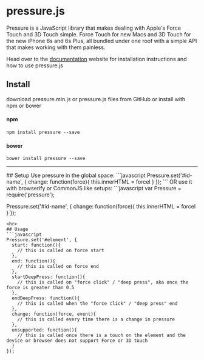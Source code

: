 # pressure.js
Pressure is a JavaScript library that makes dealing with Apple's Force Touch and 3D Touch simple. Force Touch for new Macs and 3D Touch for the new iPhone 6s and 6s Plus, all bundled under one roof with a simple API that makes working with them painless.

Head over to the [documentation](http://yamartino.github.com/pressure) website for installation instructions and how to use pressure.js

## Install
download pressure.min.js or pressure.js files from GitHub or install with npm or bower
#### npm
```
npm install pressure --save
```
#### bower
```
bower install pressure --save
```
<hr>
## Setup
Use pressure in the global space:
```javascript
Pressure.set('#id-name', {
  change: function(force){
    this.innerHTML = forcel
  }
});
```
OR use it with browserify or CommonJS like setups:
```javascript
var Pressure = require('pressure');

Pressure.set('#id-name', {
  change: function(force){
    this.innerHTML = forcel
  }
});
```
<hr>
## Usage
```javascript
Pressure.set('#element', {
  start: function(){
    // this is called on force start
  },
  end: function(){
    // this is called on force end
  },
  startDeepPress: function(){
    // this is called on "force click" / "deep press", aka once the force is greater than 0.5
  },
  endDeepPress: function(){
    // this is called when the "force click" / "deep press" end
  },
  change: function(force, event){
    // this is called every time there is a change in pressure
  },
  unsupported: function(){
    // this is called once there is a touch on the element and the device or browser does not support Force or 3D touch
  }
});
```
